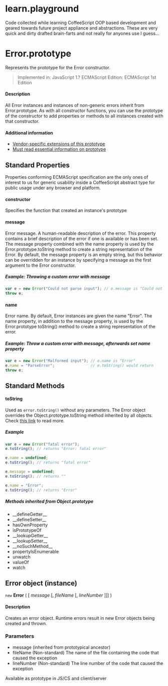 learn.playground
================

Code collected while learning CoffeeScript OOP based development and geared
towards future project appliance and abstractions. These are very quick and
dirty drafted brain-farts and not really for anyones use I guess...

# Error.prototype
Represents the prototype for the Error constructor.

> Implemented in: JavaScript 1.?
> ECMAScript Edition: ECMAScript 1st Edition

#### Description

All Error instances and instances of non-generic errors inherit from
Error.prototype. As with all constructor functions, you can use the prototype of
the constructor to add properties or methods to all instances created with that
constructor.

#### Additional information
+ [Vendor-specific extensions of this prototype][01]
+ [Must read essential information on prototype][02]

## Standard Properties

Properties conforming ECMAScript specification are the only ones of interest to
us for generic usability inside a CoffeeScript abstract type for public usage
under any browser and platform.

#### constructor
Specifies the function that created an instance's prototype

#### message

Error message. A human-readable description of the error. This property contains
a brief description of the error if one is available or has been set. The
message property combined with the name property is used by the
Error.prototype.toString method to create a string representation of the Error.
By default, the message property is an empty string, but this behavior can be
overridden for an instance by specifying a message as the first argument to the
Error constructor.

##### Example: Throwing a custom error with message

```js
var e = new Error("Could not parse input"); // e.message is "Could not parse input"
throw e;
```

#### name

Error name. By default, Error instances are given the name "Error". The name
property, in addition to the message property, is used by the Error.prototype
toString() method to create a string representation of the error.

##### Example: Throw a custom error with message, afterwards set name property

```js
var e = new Error("Malformed input"); // e.name is "Error"
e.name = "ParseError";                // e.toString() would return
throw e;
```

## Standard Methods

#### toString

Used as `error.toString()` without any parameters. The Error object overrides
the Object.prototype.toString method inherited by all objects. Check [this
link][03] to read more.

##### Example

```js
var e = new Error("fatal error");
e.toString(); // returns "Error: fatal error"

e.name = undefined;
e.toString(); // returns "fatal error"

e.message = undefined;
e.toString(); // returns ""

e.name = "Error";
e.toString(); // returns "Error"
```

##### Methods inherited from Object.prototype

- \_\_defineGetter\_\_
- \_\_defineSetter\_\_
- hasOwnProperty
- isPrototypeOf
- \_\_lookupGetter\_\_
- \_\_lookupSetter\_\_
- \_\_noSuchMethod\_\_
- propertyIsEnumerable
- unwatch
- valueOf
- watch

## Error object (instance)
`new` __Error__ ( [ _message_ [, *fileName* [, *lineNumber* ]]] )

#### Description

Creates an error object. Runtime errors result in new Error objects being
created and thrown.

### Parameters

- message (inherited from prototypical ancestor)
- fileName (Non-standard)
  The name of the file containing the code that caused the exception
- lineNumber (Non-standard)
  The line number of the code that caused the exception

Available as prototype in JS/CS and client/server

[01]: https://developer.mozilla.org/en-US/docs/JavaScript/Reference/Global_Objects/Error/prototype#Vendor-specific_extensions
[02]: http://javascriptweblog.wordpress.com/2010/06/07/understanding-javascript-prototypes/
[03]: https://developer.mozilla.org/en-US/docs/JavaScript/Reference/Global_Objects/Error/toString
